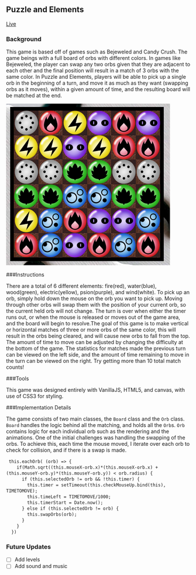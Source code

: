 ## Puzzle and Elements

[Live](https://arblast.github.io/Puzzle-and-Elements/)

### Background

This game is based off of games such as Bejeweled and Candy Crush. The game beings with a full board of orbs with different colors. In games like Bejeweled, the player can swap any two orbs given that they are adjacent to each other and the final position will result in a match of 3 orbs with the same color. In Puzzle and Elements, players will be able to pick up a single orb in the beginning of a turn, and move it as much as they want (swapping orbs as it moves), within a given amount of time, and the resulting board will be matched at the end.

![ingamepicture](/assets/ingame.png)

###Instructions

There are a total of 6 different elements: fire(red), water(blue), wood(green), electric(yellow), psion(purple), and wind(white). To pick up an orb, simply hold down the mouse on the orb you want to pick up. Moving through other orbs will swap them with the position of your current orb, so the current held orb will not change. The turn is over when either the timer runs out, or when the mouse is released or moves out of the game area, and the board will begin to resolve.The goal of this game is to make vertical or horizontal matches of three or more orbs of the same color, this will result in the orbs being cleared, and will cause new orbs to fall from the top. The amount of time to move can be adjusted by changing the difficulty at the bottom of the game. The statistics for matches made the previous turn can be viewed on the left side, and the amount of time remaining to move in the turn can be viewed on the right.
Try getting more than 10 total match counts!

###Tools

This game was designed entirely with VanillaJS, HTML5, and canvas, with use of CSS3 for styling.

###Implementation Details

The game consists of two main classes, the `Board` class and the `Orb` class. `Board` handles the logic behind all the matching, and holds all the `Orb`s. `Orb` contains logic for each individual orb such as the rendering and the animations. One of the initial challenges was handling the swapping of the orbs. To achieve this, each time the mouse moved, I iterate over each orb to check for collision, and if there is a swap is made.

```       
 this.eachOrb( (orb) => {
    if(Math.sqrt((this.mouseX-orb.x)*(this.mouseX-orb.x) + (this.mouseY-orb.y)*(this.mouseY-orb.y)) < orb.radius) {
      if (this.selectedOrb != orb && !this.timer) {
        this.timer = setTimeout(this.checkMouseUp.bind(this), TIMETOMOVE);
        this.timeLeft = TIMETOMOVE/1000;
        this.timerStart = Date.now();
      } else if (this.selectedOrb != orb) {
        this.swapOrbs(orb);
      }
    }
  })
```

### Future Updates

- [ ] Add levels
- [ ] Add sound and music
